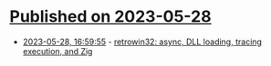 # [Published on 2023-05-28](index.md)

* [2023-05-28, 16:59:55](https://lobste.rs/s/ryhfzu/retrowin32_async_dll_loading_tracing) - [retrowin32: async, DLL loading, tracing execution, and Zig](https://neugierig.org/software/blog/2023/05/retrowin32-async-dll-tracing-zig.html)
